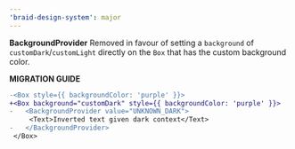 ```yaml
---
'braid-design-system': major
---
```


**BackgroundProvider** Removed in favour of setting a `background` of `customDark`/`customLight` directly on the `Box` that has the custom background color.

**MIGRATION GUIDE**

```diff
-<Box style={{ backgroundColor: 'purple' }}>
+<Box background="customDark" style={{ backgroundColor: 'purple' }}>
-   <BackgroundProvider value="UNKNOWN_DARK">
     <Text>Inverted text given dark context</Text>
-   </BackgroundProvider>
 </Box>
```
